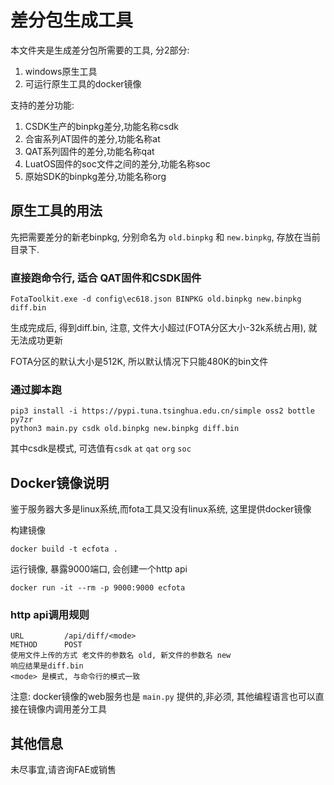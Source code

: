 # 差分包生成工具

本文件夹是生成差分包所需要的工具, 分2部分:
1. windows原生工具
2. 可运行原生工具的docker镜像

支持的差分功能:
1. CSDK生产的binpkg差分,功能名称csdk
2. 合宙系列AT固件的差分,功能名称at
3. QAT系列固件的差分,功能名称qat
4. LuatOS固件的soc文件之间的差分,功能名称soc
5. 原始SDK的binpkg差分,功能名称org

## 原生工具的用法

先把需要差分的新老binpkg, 分别命名为 `old.binpkg` 和 `new.binpkg`, 存放在当前目录下.

### 直接跑命令行, 适合 QAT固件和CSDK固件

```shell
FotaToolkit.exe -d config\ec618.json BINPKG old.binpkg new.binpkg diff.bin
```

生成完成后, 得到diff.bin, 注意, 文件大小超过(FOTA分区大小-32k系统占用), 就无法成功更新

FOTA分区的默认大小是512K, 所以默认情况下只能480K的bin文件

### 通过脚本跑

```
pip3 install -i https://pypi.tuna.tsinghua.edu.cn/simple oss2 bottle py7zr
python3 main.py csdk old.binpkg new.binpkg diff.bin
```

其中csdk是模式, 可选值有`csdk` `at` `qat` `org` `soc`


## Docker镜像说明

鉴于服务器大多是linux系统,而fota工具又没有linux系统, 这里提供docker镜像

构建镜像
```
docker build -t ecfota .
```

运行镜像, 暴露9000端口, 会创建一个http api
```
docker run -it --rm -p 9000:9000 ecfota
```

### http api调用规则

```
URL         /api/diff/<mode>
METHOD      POST
使用文件上传的方式 老文件的参数名 old, 新文件的参数名 new
响应结果是diff.bin
<mode> 是模式, 与命令行的模式一致
```

注意: docker镜像的web服务也是 `main.py` 提供的,非必须, 其他编程语言也可以直接在镜像内调用差分工具

## 其他信息

未尽事宜,请咨询FAE或销售
